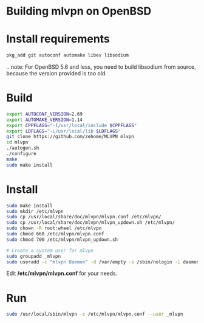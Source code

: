 Building mlvpn on OpenBSD
=========================

Install requirements
====================
```sh
pkg_add git autoconf automake libev libsodium
```
.. note: For OpenBSD 5.6 and less, you need to build libsodium
         from source, because the version provided is too old.

Build
=====

```sh
export AUTOCONF_VERSION=2.69
export AUTOMAKE_VERSION=1.14
export CPPFLAGS="-I/usr/local/include $CPPFLAGS"
export LDFLAGS="-L/usr/local/lib $LDFLAGS"
git clone https://github.com/zehome/MLVPN mlvpn
cd mlvpn
./autogen.sh
./configure
make
sudo make install
```

Install
=======
```sh
sudo make install
sudo mkdir /etc/mlvpn
sudo cp /usr/local/share/doc/mlvpn/mlvpn.conf /etc/mlvpn/
sudo cp /usr/local/share/doc/mlvpn/mlvpn_updown.sh /etc/mlvpn/
sudo chown -R root:wheel /etc/mlvpn
sudo chmod 660 /etc/mlvpn/mlvpn.conf
sudo chmod 700 /etc/mlvpn/mlvpn_updown.sh

# Create a system user for mlvpn
sudo groupadd _mlvpn
sudo useradd -c "mlvpn Daemon" -d /var/empty -s /sbin/nologin -L daemon -g _mlvpn _mlvpn
```

Edit **/etc/mlvpn/mlvpn.conf** for your needs.

Run
===

```sh
sudo /usr/local/sbin/mlvpn -c /etc/mlvpn/mlvpn.conf --user _mlvpn
```
